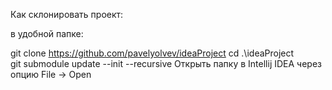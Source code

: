 Как склонировать проект:

в удобной папке:

git clone https://github.com/pavelyolvev/ideaProject
cd .\ideaProject\
git submodule update --init --recursive
Открыть папку в Intellij IDEA через опцию File -> Open
